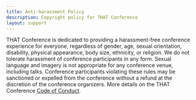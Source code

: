 ```yaml
---
title: Anti-harassment Policy
description: Copyright policy for THAT Conference
layout: support
---
```


<div class="max-w-prose mx-auto">
  <div class="prose prose-lg text-gray-500">


THAT Conference is dedicated to providing a harassment-free conference experience for everyone, regardless of gender, age,
sexual orientation, disability, physical appearance, body size, ethnicity, or religion. We do not tolerate harassment of
conference participants in any form. Sexual language and imagery is not appropriate for any conference venue, including talks.
Conference participants violating these rules may be sanctioned or expelled from the conference without a refund at the discretion
of the conference organizers. More details on the THAT Conference [Code of Conduct](/support/code-of-conduct).

  </div>
</div>
